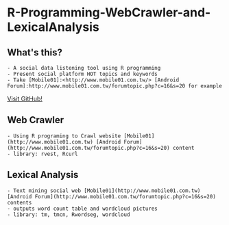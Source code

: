 # R-Programming-WebCrawler-and-LexicalAnalysis

## What's this?
	- A social data listening tool using R programming
	- Present social platform HOT topics and keywords
	- Take [Mobile01]:<http://www.mobile01.com.tw/> [Android Forum]:http://www.mobile01.com.tw/forumtopic.php?c=16&s=20 for example
[Visit GitHub!](https://www.github.com)
## Web Crawler
	- Using R programing to Crawl website [Mobile01](http://www.mobile01.com.tw) [Android Forum](http://www.mobile01.com.tw/forumtopic.php?c=16&s=20) content
	- library: rvest, Rcurl

## Lexical Analysis
	- Text mining social web [Mobile01](http://www.mobile01.com.tw) [Android Forum](http://www.mobile01.com.tw/forumtopic.php?c=16&s=20) contents
 	- outputs word count table and wordcloud pictures
 	- library: tm, tmcn, Rwordseg, wordcloud


